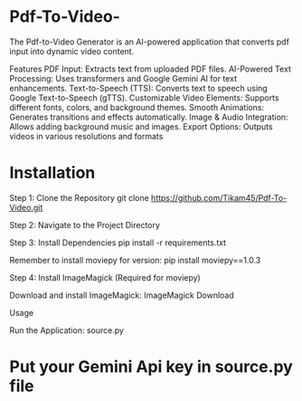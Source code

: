 # Pdf-To-Video-
The Pdf-to-Video Generator is an AI-powered application that converts pdf input into dynamic video content.

Features
PDF Input: Extracts text from uploaded PDF files.
AI-Powered Text Processing: Uses transformers and Google Gemini AI for text enhancements.
Text-to-Speech (TTS): Converts text to speech using Google Text-to-Speech (gTTS).
Customizable Video Elements: Supports different fonts, colors, and background themes.
Smooth Animations: Generates transitions and effects automatically.
Image & Audio Integration: Allows adding background music and images.
Export Options: Outputs videos in various resolutions and formats


# Installation

Step 1: Clone the Repository
git clone https://github.com/Tikam45/Pdf-To-Video.git

Step 2: Navigate to the Project Directory

Step 3: Install Dependencies
pip install -r requirements.txt

Remember to install moviepy for version:  pip install moviepy==1.0.3


Step 4: Install ImageMagick (Required for moviepy)

Download and install ImageMagick: ImageMagick Download

Usage

Run the Application:
source.py

# Put your Gemini Api key in source.py file
